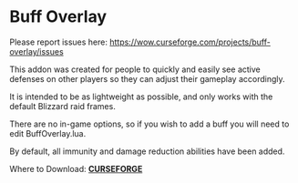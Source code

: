 # Buff Overlay

Please report issues here: https://wow.curseforge.com/projects/buff-overlay/issues


This addon was created for people to quickly and easily see active defenses on other players so they can adjust their gameplay accordingly.


It is intended to be as lightweight as possible, and only works with the default Blizzard raid frames.


There are no in-game options, so if you wish to add a buff you will need to edit BuffOverlay.lua.


By default, all immunity and damage reduction abilities have been added.

Where to Download: **[CURSEFORGE](https://www.curseforge.com/wow/addons/buff-overlay)**
